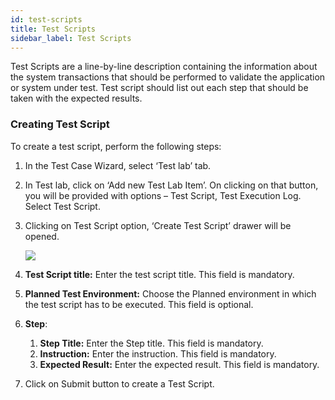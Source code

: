 ```yaml
---
id: test-scripts
title: Test Scripts
sidebar_label: Test Scripts
---
```


Test Scripts are a line-by-line description containing the information about the system transactions that should be performed to validate the application or system under test. Test script should list out each step that should be taken with the expected results.

### Creating Test Script

To create a test script, perform the following steps:

1. In the Test Case Wizard, select ‘Test lab’ tab.
2. In Test lab, click on ‘Add new Test Lab Item’. On clicking on that button, you will be provided with options – Test Script, Test Execution Log. Select Test Script.
3. Clicking on Test Script option, ‘Create Test Script’ drawer will be opened.

   ![](https://storage.googleapis.com/ktern-docs-files/test-script.png)

4. **Test Script title:** Enter the test script title. This field is mandatory.
5. **Planned Test Environment:** Choose the Planned environment in which the test script has to be executed. This field is optional.
6. **Step**:

   1. **Step Title:** Enter the Step title. This field is mandatory.
   2. **Instruction:** Enter the instruction. This field is mandatory.
   3. **Expected Result:** Enter the expected result. This field is mandatory.

7. Click on Submit button to create a Test Script.
